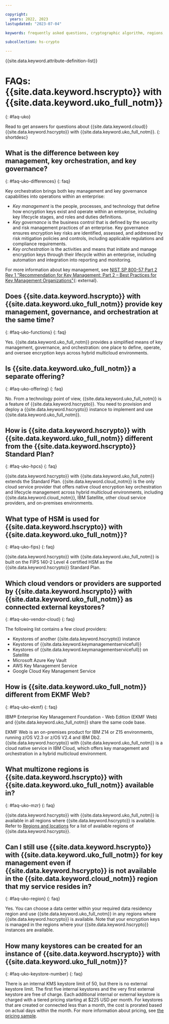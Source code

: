 ```yaml
---

copyright:
  years: 2022, 2023
lastupdated: "2023-07-04"

keywords: frequently asked questions, cryptographic algorithm, regions, pricing, security compliance, key ceremony, critical security parameters, cryptographic module, security Level, fips, performance, capacity

subcollection: hs-crypto

---
```


{{site.data.keyword.attribute-definition-list}}



# FAQs: {{site.data.keyword.hscrypto}} with {{site.data.keyword.uko_full_notm}}
{: #faq-uko}

Read to get answers for questions about {{site.data.keyword.cloud}} {{site.data.keyword.hscrypto}} with {{site.data.keyword.uko_full_notm}}.
{: shortdesc}

## What is the difference between key management, key orchestration, and key governance?
{: #faq-uko-differences}
{: faq}

Key orchestration brings both key management and key governance capabilities into operations within an enterprise: 

* *Key management* is the people, processes, and technology that define how encryption keys exist and operate within an enterprise, including key lifecycle stages, and roles and duties definitions. 
* *Key governance* is the business control that is defined by the security and risk management practices of an enterprise. Key governance ensures encryption key risks are identified, assessed, and addressed by risk mitigation policies and controls, including applicable regulations and compliance requirements.
* *Key orchestration* is the activities and means that initiate and manage encryption keys through their lifecycle within an enterprise, including automation and integration into reporting and monitoring. 

For more information about key management, see [NIST SP 800-57 Part 2 Rev 1 "Recommendation for Key Management: Part 2 – Best Practices for Key Management Organizations"](https://nvlpubs.nist.gov/nistpubs/SpecialPublications/NIST.SP.800-57pt2r1.pdf){: external}.


## Does {{site.data.keyword.hscrypto}} with {{site.data.keyword.uko_full_notm}} provide key management, governance, and orchestration at the same time?
{: #faq-uko-functions}
{: faq}

Yes. {{site.data.keyword.uko_full_notm}} provides a simplified means of key management, governance, and orchestration: one place to define, operate, and oversee encryption keys across hybrid multicloud environments.  


## Is {{site.data.keyword.uko_full_notm}} a separate offering?
{: #faq-uko-offering}
{: faq}

No. From a technology point of view, {{site.data.keyword.uko_full_notm}} is a feature of {{site.data.keyword.hscrypto}}. You need to provision and deploy a {{site.data.keyword.hscrypto}} instance to implement and use {{site.data.keyword.uko_full_notm}}. 

## How is {{site.data.keyword.hscrypto}} with {{site.data.keyword.uko_full_notm}} different from the {{site.data.keyword.hscrypto}} Standard Plan?
{: #faq-uko-hpcs}
{: faq}

{{site.data.keyword.hscrypto}} with {{site.data.keyword.uko_full_notm}} extends the Standard Plan. {{site.data.keyword.cloud_notm}} is the only cloud service provider that offers native cloud encryption key orchestration and lifecycle management across hybrid multicloud environments, including {{site.data.keyword.cloud_notm}}, IBM Satellite, other cloud service providers, and on-premises environments.  


## What type of HSM is used for {{site.data.keyword.hscrypto}} with {{site.data.keyword.uko_full_notm}}?
{: #faq-uko-fips}
{: faq}

{{site.data.keyword.hscrypto}} with {{site.data.keyword.uko_full_notm}} is built on the FIPS 140-2 Level 4 certified HSM as the {{site.data.keyword.hscrypto}} Standard Plan.

## Which cloud vendors or providers are supported by {{site.data.keyword.hscrypto}} with {{site.data.keyword.uko_full_notm}} as connected external keystores?
{: #faq-uko-vendor-cloud}
{: faq}

The following list contains a few cloud providers:

- Keystores of another {{site.data.keyword.hscrypto}} instance
- Keystores of {{site.data.keyword.keymanagementservicefull}}
- Keystores of {{site.data.keyword.keymanagementservicefull}} on Satellite
- Microsoft Azure Key Vault
- AWS Key Management Service
- Google Cloud Key Management Service




## How is {{site.data.keyword.uko_full_notm}} different from EKMF Web?
{: #faq-uko-ekmf}
{: faq}

IBM&reg; Enterprise Key Management Foundation - Web Edition (EKMF Web) and {{site.data.keyword.uko_full_notm}} share the same code base. 

EKMF Web is an on-premises product for IBM Z14 or Z15 environments, running z/OS V2.3 or z/OS V2.4 and IBM Db2. {{site.data.keyword.hscrypto}} with {{site.data.keyword.uko_full_notm}} is a cloud native service in IBM Cloud, which offers key management and orchestration in a hybrid multicloud environment.


## What multizone regions is {{site.data.keyword.hscrypto}} with {{site.data.keyword.uko_full_notm}} available in? 
{: #faq-uko-mzr}
{: faq}

{{site.data.keyword.hscrypto}} with {{site.data.keyword.uko_full_notm}} is available in all regions where {{site.data.keyword.hscrypto}} is available. Refer to [Regions and locations](/docs/hs-crypto?topic=hs-crypto-regions) for a list of available regions of {{site.data.keyword.hscrypto}}.


## Can I still use {{site.data.keyword.hscrypto}} with {{site.data.keyword.uko_full_notm}} for key management even if {{site.data.keyword.hscrypto}} is not available in the {{site.data.keyword.cloud_notm}} region that my service resides in?
{: #faq-uko-region}
{: faq}

Yes. You can choose a data center within your required data residency region and use {{site.data.keyword.uko_full_notm}} in any regions where {{site.data.keyword.hscrypto}} is available. Note that your encryption keys is managed in the regions where your {{site.data.keyword.hscrypto}} instances are available.

## How many keystores can be created for an instance of {{site.data.keyword.hscrypto}} with {{site.data.keyword.uko_full_notm}}?
{: #faq-uko-keystore-number}
{: faq}

There is an internal KMS keystore limit of 50, but there is no external keystore limit. The first five internal keystores and the very first external keystore are free of charge. Each additional internal or external keystore is charged with a tiered pricing starting at $225 USD per month. For keystores that are created or connected less than a month, the cost is prorated based on actual days within the month. For more information about pricing, see [the pricing sample](/docs/hs-crypto?topic=hs-crypto-faq-pricing#faq-how-charge-hpcs-uko).

